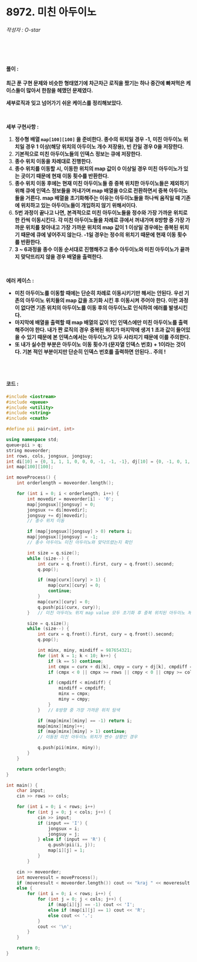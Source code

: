 # 8972. 미친 아두이노

###### 작성자 : O-star

<br/>

<br/>

#### 풀이 : 

**최근 푼 구현 문제와 비슷한 형태였기에 차근차근 로직을 짰기는 하나 중간에 빠져먹은 케이스들이 많아서 한참을 헤맸던 문제였다.**

**세부로직과 잊고 넘어가기 쉬운 케이스를 정리해보았다.**

**<br/>**

**세부 구현사항 :**

1. **정수형 배열 `map[100][100]` 을 준비한다. 종수의 위치일 경우 -1, 미친 아두이노 위치일 경우 1 이상(해당 위치의 아두이노 개수 저장용), 빈 칸일 경우 0을 저장한다.**
2. **기본적으로 미친 아두이노들의 인덱스 정보는 큐에 저장한다.**
3. **종수 위치 이동을 차례대로 진행한다.**
4. **종수 위치를 이동할 시, 이동한 위치의 map 값이 0 이상일 경우 미친 아두이노가 있는 곳이기 때문에 현재 이동 횟수를 반환한다.**
5. **종수 위치 이동 후에는 현재 미친 아두이노들 중 중복 위치한 아두이노들은 제외하기 위해 큐에 인덱스 정보들을 꺼내가며 map 배열을 0으로 전환하면서 중복 아두이노들을 거른다. map 배열을 초기화해주는 이유는 아두이노들을 하나씩 움직일 때 기존에 위치하고 있는 아두이노들이 개입하지 않기 위해서이다.**
6. **5번 과정이 끝나고 나면, 본격적으로 미친 아두이노들을 정수와 가장 가까운 위치로 한 칸씩 이동시킨다. 각 미친 아두이노들을 차례로 큐에서 꺼내가며 8방향 중 가장 가까운 위치를 찾아내고 가장 가까운 위치의 map 값이 1 이상일 경우에는 중복된 위치기 때문에 큐에 넣어주지 않는다. -1일 경우는 정수의 위치기 때문에 현재 이동 횟수를 반환한다.**
7. **3 ~ 6과정을 종수 이동 순서대로 진행해주고 종수 아두이노와 미친 아두이노가 끝까지 맞닥뜨리지 않을 경우 배열을 출력한다.**

**<br/>**

**에러 케이스 :** 

- **미친 아두이노를 이동할 때에는 단순히 차례로 이동시키기만 해서는 안된다. 우선 기존의 아두이노 위치들의 map 값을 초기화 시킨 후 이동시켜 주어야 한다. 이런 과정이 없다면 기존 위치의 아두이노를 이동 후의 아두이노로 인식하여 에러를 발생시킨다.**
- **마지막에 배열을 출력할 때 map 배열의 값이 1인 인덱스에만 미친 아두이노를 출력해주어야 한다. 내가 짠 로직의 경우 중복된 위치가 마지막에 생겨 1 초과 값이 들어있을 수 있기 때문에 본 인덱스에서는 아두이노가 모두 사라지기 때문에 이를 주의한다.**
- **또 내가 실수한 부분은 아두이노 이동 횟수가 (문자열 인덱스 번호) + 1이라는 것이다. 기본 적인 부분이지만 단순히 인덱스 번호를 출력하면 안된다.. 주의 !**

<br/>

<br/>

#### 코드 : 

```c++
#include <iostream>
#include <queue>
#include <utility>
#include <string>
#include <cmath>

#define pii pair<int, int>

using namespace std;
queue<pii > q;
string moveorder;
int rows, cols, jongsux, jongsuy;
int di[10] = {0, 1, 1, 1, 0, 0, 0, -1, -1, -1}, dj[10] = {0, -1, 0, 1, -1, 0, 1, -1, 0, 1};
int map[100][100];

int moveProcess() {
    int orderlength = moveorder.length();

    for (int i = 0; i < orderlength; i++) {
        int movedir = moveorder[i] - '0';
        map[jongsux][jongsuy] = 0;
        jongsux += di[movedir];
        jongsuy += dj[movedir];
        // 종수 위치 이동

        if (map[jongsux][jongsuy] > 0) return i;
        map[jongsux][jongsuy] = -1;
        // 종수 아두이노 미친 아두이노와 맞닥뜨렸는지 확인

        int size = q.size();
        while (size--) {
            int curx = q.front().first, cury = q.front().second;
            q.pop();

            if (map[curx][cury] > 1) {
                map[curx][cury] = 0;
                continue;
            }
            map[curx][cury] = 0;
            q.push(pii(curx, cury));
        }   // 미친 아두이노 위치 map value 모두 초기화 후 중복 위치된 아두이노 제외 큐에 다시 삽입

        size = q.size();
        while (size--) {
            int curx = q.front().first, cury = q.front().second;
            q.pop();

            int minx, miny, mindiff = 987654321;
            for (int k = 1; k < 10; k++) {
                if (k == 5) continue;
                int cmpx = curx + di[k], cmpy = cury + dj[k], cmpdiff = abs(jongsux - cmpx) + abs(jongsuy - cmpy);
                if (cmpx < 0 || cmpx >= rows || cmpy < 0 || cmpy >= cols) continue;

                if (cmpdiff < mindiff) {
                    mindiff = cmpdiff;
                    minx = cmpx;
                    miny = cmpy;
                }
            }   // 8방향 중 가장 가까운 위치 탐색

            if (map[minx][miny] == -1) return i;
            map[minx][miny]++;
            if (map[minx][miny] > 1) continue;
            // 이동된 미친 아두이노 위치가 변수 상황인 경우

            q.push(pii(minx, miny));
        }
    }

    return orderlength;
}

int main() {
    char input;
    cin >> rows >> cols;

    for (int i = 0; i < rows; i++)
        for (int j = 0; j < cols; j++) {
            cin >> input;
            if (input == 'I') {
                jongsux = i;
                jongsuy = j;
            } else if (input == 'R') {
                q.push(pii(i, j));
                map[i][j] = 1;
            }
        }

    cin >> moveorder;
    int moveresult = moveProcess();
    if (moveresult < moveorder.length()) cout << "kraj " << moveresult + 1 << '\n';
    else {
        for (int i = 0; i < rows; i++) {
            for (int j = 0; j < cols; j++) {
                if (map[i][j] == -1) cout << 'I';
                else if (map[i][j] == 1) cout << 'R';
                else cout << '.';
            }
            cout << '\n';
        }
    }

    return 0;
}
```

